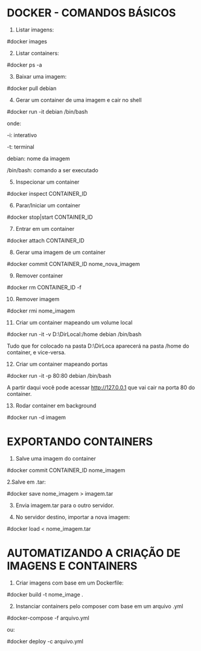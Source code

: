 # DOCKER - COMANDOS BÁSICOS

1. Listar imagens:

#docker images

2. Listar containers:

#docker ps -a

3. Baixar uma imagem:

#docker pull debian

4. Gerar um container de uma imagem e cair no shell

#docker run -it debian /bin/bash

onde:

-i: interativo

-t: terminal

debian: nome da imagem

/bin/bash: comando a ser executado

5. Inspecionar um container

#docker inspect CONTAINER_ID

6. Parar/Iniciar um container

#docker stop|start CONTAINER_ID

7. Entrar em um container

#docker attach CONTAINER_ID

8. Gerar uma imagem de um container

#docker commit CONTAINER_ID nome_nova_imagem

9. Remover container

#docker rm CONTAINER_ID -f

10. Remover imagem

#docker rmi nome_imagem

11. Criar um container mapeando um volume local

#docker run -it -v D:\DirLocal:/home debian /bin/bash

Tudo que for colocado na pasta D:\DirLoca aparecerá na pasta /home do container, e vice-versa.

12. Criar um container mapeando portas

#docker run -it -p 80:80 debian /bin/bash

A partir daqui você pode acessar http://127.0.0.1 que vai cair na porta 80 do container.

13. Rodar container em background

#docker run -d imagem


# EXPORTANDO CONTAINERS

1. Salve uma imagem do container

#docker commit CONTAINER_ID nome_imagem

2.Salve em .tar:

#docker save nome_imagem > imagem.tar

3. Envia imagem.tar para o outro servidor.

4. No servidor destino, importar a nova imagem:

#docker load < nome_imagem.tar

# AUTOMATIZANDO A CRIAÇÃO DE IMAGENS E CONTAINERS

1. Criar imagens com base em um Dockerfile:

#docker build -t nome_image . 

2. Instanciar containers pelo composer com base em um arquivo .yml

#docker-compose -f arquivo.yml

ou:

#docker deploy -c arquivo.yml

